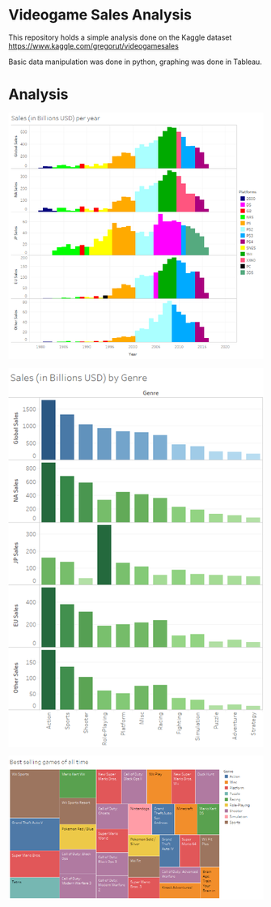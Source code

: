 # Videogame Sales Analysis

This repository holds a simple analysis done on the Kaggle dataset https://www.kaggle.com/gregorut/videogamesales

Basic data manipulation was done in python, graphing was done in Tableau.

# Analysis 

![Graph of Yearly Sales](https://github.com/Alexander-Kahanek/Videogame_Analysis/blob/main/sales_by_year.png)

![Graph of Genre Sales](https://github.com/Alexander-Kahanek/Videogame_Analysis/blob/main/sales_by_genre.png)

![Graph of Best Selling Games](https://github.com/Alexander-Kahanek/Videogame_Analysis/blob/main/best_selling_games.png)
